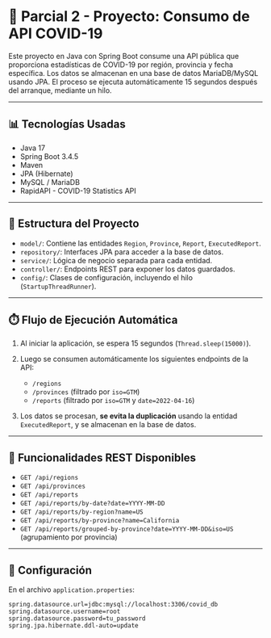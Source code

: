 # 📘 Parcial 2 - Proyecto: Consumo de API COVID-19

Este proyecto en Java con Spring Boot consume una API pública que proporciona estadísticas de COVID-19 por región, provincia y fecha específica. Los datos se almacenan en una base de datos MariaDB/MySQL usando JPA. El proceso se ejecuta automáticamente 15 segundos después del arranque, mediante un hilo.

---

## 📊 Tecnologías Usadas

- Java 17  
- Spring Boot 3.4.5  
- Maven  
- JPA (Hibernate)  
- MySQL / MariaDB  
- RapidAPI - COVID-19 Statistics API  

---

## 📁 Estructura del Proyecto

- `model/`: Contiene las entidades `Region`, `Province`, `Report`, `ExecutedReport`.  
- `repository/`: Interfaces JPA para acceder a la base de datos.  
- `service/`: Lógica de negocio separada para cada entidad.  
- `controller/`: Endpoints REST para exponer los datos guardados.  
- `config/`: Clases de configuración, incluyendo el hilo (`StartupThreadRunner`).  

---

## ⏱️ Flujo de Ejecución Automática

1. Al iniciar la aplicación, se espera 15 segundos (`Thread.sleep(15000)`).
2. Luego se consumen automáticamente los siguientes endpoints de la API:

   - `/regions`
   - `/provinces` (filtrado por `iso=GTM`)
   - `/reports` (filtrado por `iso=GTM` y `date=2022-04-16`)

3. Los datos se procesan, **se evita la duplicación** usando la entidad `ExecutedReport`, y se almacenan en la base de datos.

---

## 🔎 Funcionalidades REST Disponibles

- `GET /api/regions`  
- `GET /api/provinces`  
- `GET /api/reports`  
- `GET /api/reports/by-date?date=YYYY-MM-DD`  
- `GET /api/reports/by-region?name=US`  
- `GET /api/reports/by-province?name=California`  
- `GET /api/reports/grouped-by-province?date=YYYY-MM-DD&iso=US` (agrupamiento por provincia)

---

## 📆 Configuración

En el archivo `application.properties`:

```properties
spring.datasource.url=jdbc:mysql://localhost:3306/covid_db
spring.datasource.username=root
spring.datasource.password=tu_password
spring.jpa.hibernate.ddl-auto=update
